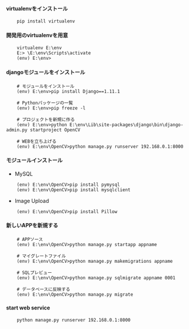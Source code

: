 #### virtualenvをインストール
```
    pip install virtualenv
```

#### 開発用のvirtualenvを用意
```
    virtualenv E:\env
    E:> \E:\env\Scripts\activate
    (env) E:\env>
```

#### djangoモジュールをインストール
```
    # モジュールをインストール
    (env) E:\env>pip install Django==1.11.1

    # Pythonパッケージの一覧
    (env) E:\env>pip freeze -l

    # プロジェクトを新規に作る
    (env) E:\env>python E:\env\Lib\site-packages\django\bin\django-admin.py startproject OpenCV

    # WEBを立ち上げる
    (env) E:\env\OpenCV>python manage.py runserver 192.168.0.1:8000
```

#### モジュールインストール
+ MySQL
```
    (env) E:\env\OpenCV>pip install pymysql
    (env) E:\env\OpenCV>pip install mysqlclient
```

+ Image Upload
```
    (env) E:\env\OpenCV>pip install Pillow
```

#### 新しいAPPを新規する
```
    # APPソース
    (env) E:\env\OpenCV>python manage.py startapp appname

    # マイグレートファイル
    (env) E:\env\OpenCV>python manage.py makemigrations appname

    # SQLプレビュー
    (env) E:\env\OpenCV>python manage.py sqlmigrate appname 0001

    # データベースに反映する
    (env) E:\env\OpenCV>python manage.py migrate
```

#### start web service
```
    python manage.py runserver 192.168.0.1:8000
```